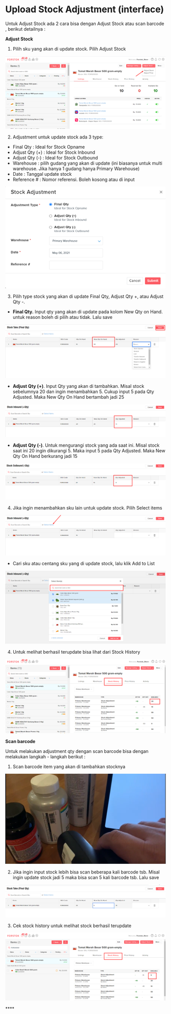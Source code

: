 # Upload Stock Adjustment \(interface\)

Untuk Adjust Stock ada 2 cara bisa dengan Adjust Stock atau scan barcode , berikut detailnya : 

**Adjust Stock**

1. Pilih sku yang akan di update stock. Pilih Adjust Stock

![](../../.gitbook/assets/image%20%28350%29.png)

2. Adjustment untuk update stock ada 3 type:

* Final Qty : Ideal for Stock Opname 
* Adjust Qty \(+\) : Ideal for Stock Inbound
* Adjust Qty \(-\) : Ideal for Stock Outbound
* Warehouse : pilih gudang yang akan di update \(ini biasanya untuk multi warehouse. Jika hanya 1 gudang hanya Primary Warehouse\)
* Date : Tanggal update stock
* Reference \# : Nomor referensi. Boleh kosong atau di input

![](../../.gitbook/assets/image%20%28349%29.png)

3. Pilih type stock yang akan di update Final Qty, Adjust Qty +, atau Adjust Qty -. 

* **Final Qty.** Input qty yang akan di update pada kolom New Qty on Hand. untuk reason boleh di pilih atau tidak. Lalu save

![](../../.gitbook/assets/image%20%28340%29.png)

* **Adjust Qty \(+\)**. Input Qty yang akan di tambahkan. Misal stock sebelumnya 20 dan ingin menambahkan 5. Cukup input 5 pada Qty Adjusted. Maka New Qty On Hand bertambah jadi 25

![](../../.gitbook/assets/image%20%28346%29.png)

* **Adjust Qty \(-\)**.  Untuk mengurangi stock yang ada saat ini. Misal stock saat ini 20 ingin dikurangi 5. Maka input 5 pada Qty Adjusted. Maka New Qty On Hand berkurang jadi 15

![](../../.gitbook/assets/image%20%28347%29.png)

4. Jika ingin menambahkan sku lain untuk update stock. Pilih Select items

![](../../.gitbook/assets/image%20%28344%29.png)

* Cari sku atau centang sku yang di update stock, lalu klik Add to List

![](../../.gitbook/assets/image%20%28343%29.png)

4. Untuk melihat berhasil terupdate bisa lihat dari Stock History

![](../../.gitbook/assets/image%20%28348%29.png)

 

**Scan barcode** 

Untuk melakukan adjustment qty dengan scan barcode bisa dengan melakukan langkah - langkah berikut : 

1. Scan barcode item yang akan di tambahkan stocknya

![](../../.gitbook/assets/image%20%28339%29.png)

2. Jika ingin input stock lebih bisa scan beberapa kali barcode tsb. Misal ingin update stock jadi 5 maka bisa scan 5 kali barcode tsb. Lalu save

![](../../.gitbook/assets/image%20%28342%29.png)

3. Cek stock history untuk melihat stock berhasil terupdate

![](../../.gitbook/assets/image%20%28345%29.png)

\*\*\*\*


